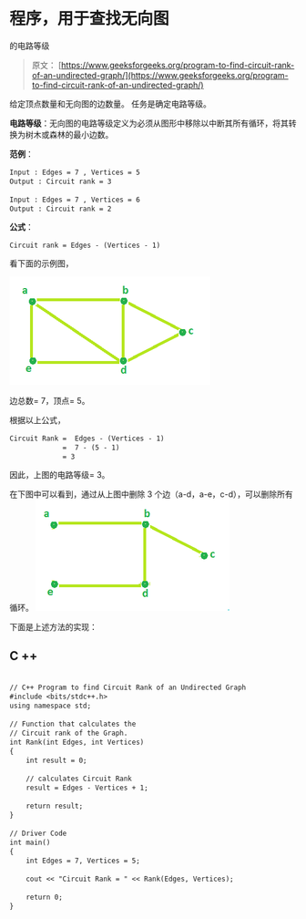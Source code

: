 # 程序，用于查找无向图

的电路等级

> 原文： [https://www.geeksforgeeks.org/program-to-find-circuit-rank-of-an-undirected-graph/](https://www.geeksforgeeks.org/program-to-find-circuit-rank-of-an-undirected-graph/)

给定顶点数量和无向图的边数量。 任务是确定电路等级。

**电路等级**：无向图的电路等级定义为必须从图形中移除以中断其所有循环，将其转换为树木或森林的最小边数。

**范例**：

```
Input : Edges = 7 , Vertices = 5
Output : Circuit rank = 3

Input : Edges = 7 , Vertices = 6
Output : Circuit rank = 2

```

**公式**：

```
Circuit rank = Edges - (Vertices - 1)

```

看下面的示例图，

![](img/7592ca3d1db0ce0bc19f6787a146a16a.png)

边总数= 7，顶点= 5。

根据以上公式，

```
Circuit Rank =  Edges - (Vertices - 1)
             =  7 - (5 - 1)
             = 3

```

因此，上图的电路等级= 3。

在下图中可以看到，通过从上图中删除 3 个边（a-d，a-e，c-d），可以删除所有循环。
![](img/c0b2f03e751928f996ad3af5fb9462e7.png)

下面是上述方法的实现：

## C ++

```

// C++ Program to find Circuit Rank of an Undirected Graph 
#include <bits/stdc++.h> 
using namespace std; 

// Function that calculates the 
// Circuit rank of the Graph. 
int Rank(int Edges, int Vertices) 
{ 
    int result = 0; 

    // calculates Circuit Rank 
    result = Edges - Vertices + 1; 

    return result; 
} 

// Driver Code 
int main() 
{ 
    int Edges = 7, Vertices = 5; 

    cout << "Circuit Rank = " << Rank(Edges, Vertices); 

    return 0; 
} 

```